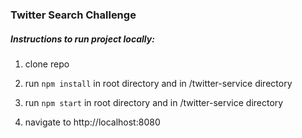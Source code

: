 ### Twitter Search Challenge

##### Instructions to run project locally:

1. clone repo

2. run `npm install` in root directory and in /twitter-service directory

3. run `npm start` in root directory and in /twitter-service directory

4. navigate to http://localhost:8080
